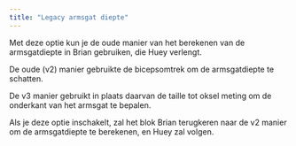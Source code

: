 ```yaml
---
title: "Legacy armsgat diepte"
---
```


Met deze optie kun je de oude manier van het berekenen van de armsgatdiepte in Brian gebruiken, die Huey verlengt.

De oude (v2) manier gebruikte de bicepsomtrek om de armsgatdiepte te schatten.

De v3 manier gebruikt in plaats daarvan de taille tot oksel meting om de onderkant van het armsgat te bepalen.

Als je deze optie inschakelt, zal het blok Brian terugkeren naar de v2 manier om de armsgatdiepte te berekenen, en Huey zal volgen.
